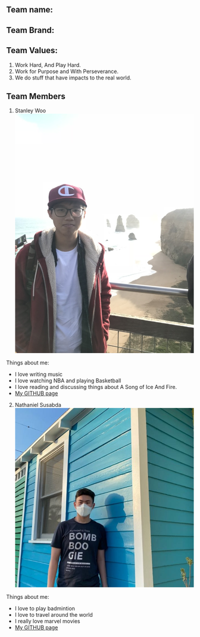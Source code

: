 ## Team name: 


## Team Brand:


## Team Values:
1. Work Hard, And Play Hard.
2. Work for Purpose and With Perseverance.
3. We do stuff that have impacts to the real world.
## **Team Members**
1. Stanley Woo
![alt text](stanley.jpeg)

Things about me:
- I love writing music
- I love watching NBA and playing Basketball
- I love reading and discussing things about A Song of Ice And Fire.
- [My GITHUB page](https://github.com/stanley-woo)

2. Nathaniel Susabda
![alt text](nathan.JPG)

Things about me:
- I love to play badmintion
- I love to travel around the world
- I really love marvel movies
- [My GITHUB page](https://github.com/nathanielsusabda)